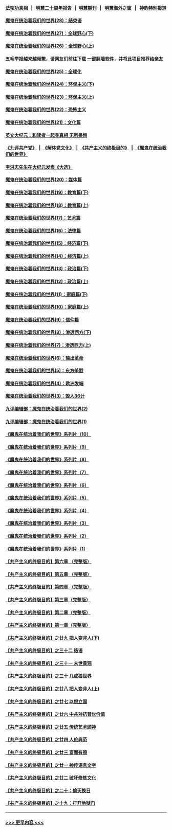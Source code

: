 #### [法轮功真相](https://github.com/gfw-breaker/truth/blob/master/README.md?t=0) &nbsp;&nbsp;|&nbsp;&nbsp; [明慧二十周年报告](https://github.com/gfw-breaker/mh-reports/blob/master/README.md?t=0) &nbsp;&nbsp;|&nbsp;&nbsp;[明慧期刊](https://github.com/gfw-breaker/mh-qikan) &nbsp;&nbsp;|&nbsp;&nbsp; [明慧海外之窗](https://github.com/gfw-breaker/mh-news/blob/master/README.md?t=0) &nbsp;&nbsp;|&nbsp;&nbsp; [神韵特别报道](https://github.com/gfw-breaker/mh-news/blob/master/shenyun.md?t=0)
#### [魔鬼在统治着我们的世界(28)：结束语](../pages/nsc422/n10936246.md?t=06292201) 
#### [魔鬼在统治着我们的世界(27)：全球野心(下)](../pages/nsc422/n10928319.md?t=06292201) 
#### [魔鬼在统治着我们的世界(26)：全球野心(上)](../pages/nsc422/n10900318.md?t=06292201) 
#### 五毛举报越来越频繁，请网友们前往下载 [一键翻墙软件](https://github.com/gfw-breaker/ssr-accounts)，并将此项目推荐给亲友
#### [魔鬼在统治着我们的世界(25)：全球化](../pages/nsc422/n10788205.md?t=06292201) 
#### [魔鬼在统治着我们的世界(24)：环保主义(下)](../pages/nsc422/n10695307.md?t=06292201) 
#### [魔鬼在统治着我们的世界(23)：环保主义(上)](../pages/nsc422/n10688613.md?t=06292201) 
#### [魔鬼在统治着我们的世界(22)：恐怖主义](../pages/nsc422/n10614727.md?t=06292201) 
#### [魔鬼在统治着我们的世界(21)：文化篇](../pages/nsc422/n10597706.md?t=06292201) 
#### [英文大纪元：和读者一起寻真相 无所畏惧](../pages/nsc422/n12542027.md?t=06292201) 
#### [《九评共产党》](https://github.com/begood0513/9ping.md/blob/master/README.md) &nbsp;|&nbsp; [《解体党文化》](../../../../jtdwh.md/blob/master/README.md)  &nbsp;|&nbsp; [《共产主义的终极目的》](../../../../gczydzjmd.md/blob/master/README.md) &nbsp;|&nbsp; [《魔鬼在统治我们的世界》](../../../../mgztzwmdsj.md/blob/master/README.md) 
#### [李洪志先生在大纪元发表《大选》](../pages/nsc422/n12534746.md?t=06292201) 
#### [魔鬼在统治着我们的世界(20)：媒体篇](../pages/nsc422/n10586579.md?t=06292201) 
#### [魔鬼在统治着我们的世界(19)：教育篇(下)](../pages/nsc422/n10564808.md?t=06292201) 
#### [魔鬼在统治着我们的世界(18)：教育篇(上)](../pages/nsc422/n10526970.md?t=06292201) 
#### [魔鬼在统治着我们的世界(17)：艺术篇](../pages/nsc422/n10499093.md?t=06292201) 
#### [魔鬼在统治着我们的世界(16)：法律篇](../pages/nsc422/n10485969.md?t=06292201) 
#### [魔鬼在统治着我们的世界(15)：经济篇(下)](../pages/nsc422/n10469975.md?t=06292201) 
#### [魔鬼在统治着我们的世界(14)：经济篇(上)](../pages/nsc422/n10457370.md?t=06292201) 
#### [魔鬼在统治着我们的世界(13)：政治篇(下)](../pages/nsc422/n10448270.md?t=06292201) 
#### [魔鬼在统治着我们的世界(12)：政治篇(上)](../pages/nsc422/n10444576.md?t=06292201) 
#### [魔鬼在统治着我们的世界(11)：家庭篇(下)](../pages/nsc422/n10440961.md?t=06292201) 
#### [魔鬼在统治着我们的世界(10)：家庭篇(上)](../pages/nsc422/n10435448.md?t=06292201) 
#### [魔鬼在统治着我们的世界(9)：信仰篇](../pages/nsc422/n10432159.md?t=06292201) 
#### [魔鬼在统治着我们的世界(8)：渗透西方(下)](../pages/nsc422/n10429603.md?t=06292201) 
#### [魔鬼在统治着我们的世界(7)：渗透西方(上)](../pages/nsc422/n10426013.md?t=06292201) 
#### [魔鬼在统治着我们的世界(6)：输出革命](../pages/nsc422/n10421536.md?t=06292201) 
#### [魔鬼在统治着我们的世界(5)：东方杀戮](../pages/nsc422/n10417707.md?t=06292201) 
#### [魔鬼在统治着我们的世界(4)：欧洲发端](../pages/nsc422/n10414890.md?t=06292201) 
#### [魔鬼在统治着我们的世界(3)：毁人36计](../pages/nsc422/n10411583.md?t=06292201) 
#### [九评编辑部：魔鬼在统治着我们的世界(2)](../pages/nsc422/n10410036.md?t=06292201) 
#### [九评编辑部：魔鬼在统治着我们的世界(1)](../pages/nsc422/n10406825.md?t=06292201) 
#### [《魔鬼在统治着我们的世界》系列片（10）](../pages/nsc422/n12292670.md?t=06292201) 
#### [《魔鬼在统治着我们的世界》系列片（9）](../pages/nsc422/n12290859.md?t=06292201) 
#### [《魔鬼在统治着我们的世界》系列片（8）](../pages/nsc422/n12287445.md?t=06292201) 
#### [《魔鬼在统治着我们的世界》系列片（7）](../pages/nsc422/n12283425.md?t=06292201) 
#### [《魔鬼在统治着我们的世界》系列片（6）](../pages/nsc422/n12282314.md?t=06292201) 
#### [《魔鬼在统治着我们的世界》系列片（5）](../pages/nsc422/n12281419.md?t=06292201) 
#### [《魔鬼在统治着我们的世界》系列片（4）](../pages/nsc422/n12274024.md?t=06292201) 
#### [《魔鬼在统治着我们的世界》系列片（3）](../pages/nsc422/n12271322.md?t=06292201) 
#### [《魔鬼在统治着我们的世界》系列片（2）](../pages/nsc422/n12269049.md?t=06292201) 
#### [《魔鬼在统治着我们的世界》系列片（1）](../pages/nsc422/n12267575.md?t=06292201) 
#### [【共产主义的终极目的】第六章 （完整版）](../pages/nsc422/n11428913.md?t=06292201) 
#### [【共产主义的终极目的】第五章 （完整版）](../pages/nsc422/n11428912.md?t=06292201) 
#### [【共产主义的终极目的】第四章 （完整版）](../pages/nsc422/n11428907.md?t=06292201) 
#### [【共产主义的终极目的】第三章（完整版）](../pages/nsc422/n11428848.md?t=06292201) 
#### [【共产主义的终极目的】第二章（完整版）](../pages/nsc422/n11428831.md?t=06292201) 
#### [【共产主义的终极目的】第一章（完整版）](../pages/nsc422/n11417651.md?t=06292201) 
#### [【共产主义的终极目的】之廿九 把人变非人(下)](../pages/nsc422/n11344140.md?t=06292201) 
#### [【共产主义的终极目的】之三十二 结语](../pages/nsc422/n11360535.md?t=06292201) 
#### [【共产主义的终极目的】之三十一 末世景观](../pages/nsc422/n11351129.md?t=06292201) 
#### [【共产主义的终极目的】之三十 几成狼世界](../pages/nsc422/n11348280.md?t=06292201) 
#### [【共产主义的终极目的】之廿八 把人变非人(上)](../pages/nsc422/n11340492.md?t=06292201) 
#### [【共产主义的终极目的】之廿七 以恨立国](../pages/nsc422/n11336944.md?t=06292201) 
#### [【共产主义的终极目的】之廿六 中共对抗普世价值](../pages/nsc422/n11324785.md?t=06292201) 
#### [【共产主义的终极目的】之廿五 传统艺术颂神](../pages/nsc422/n11296396.md?t=06292201) 
#### [【共产主义的终极目的】之廿四 人伦典范](../pages/nsc422/n11296397.md?t=06292201) 
#### [【共产主义的终极目的】之廿三 富而有德](../pages/nsc422/n11283598.md?t=06292201) 
#### [【共产主义的终极目的】之廿一 神传语言文字](../pages/nsc422/n11263265.md?t=06292201) 
#### [【共产主义的终极目的】之廿二 破坏修炼文化](../pages/nsc422/n11245728.md?t=06292201) 
#### [【共产主义的终极目的】之二十：偷天换日](../pages/nsc422/n11238846.md?t=06292201) 
#### [【共产主义的终极目的】之十九：打开地狱门](../pages/nsc422/n11206376.md?t=06292201) 

----
#### [ >>> 更早内容 <<< ](../indexes/nsc422-earlier.md)
